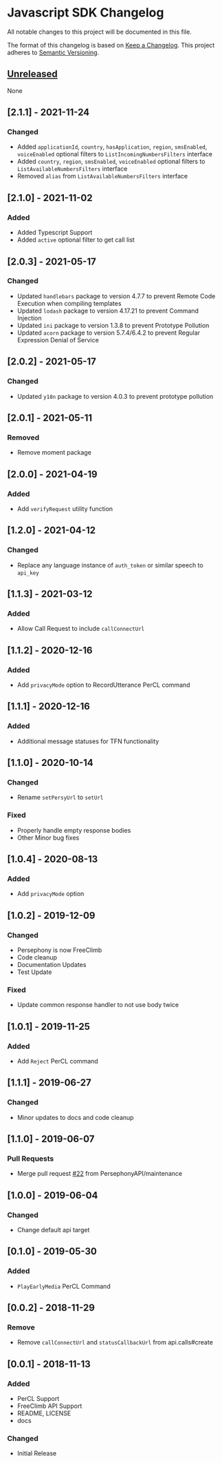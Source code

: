 # Javascript SDK Changelog
All notable changes to this project will be documented in this file.

The format of this changelog is based on [Keep a Changelog](https://keepachangelog.com/en/1.0.0/).
This project adheres to [Semantic Versioning](https://semver.org/spec/v2.0.0.html).

## [Unreleased]
None

<a name="2.1.1"></a>
## [2.1.1] - 2021-11-24

### Changed
- Added `applicationId`, `country`, `hasApplication`, `region`, `smsEnabled`, `voiceEnabled` optional filters to `ListIncomingNumbersFilters` interface
- Added `country`, `region`, `smsEnabled`, `voiceEnabled` optional filters to `ListAvailableNumbersFilters` interface
- Removed `alias` from `ListAvailableNumbersFilters` interface

<a name="2.1.0"></a>
## [2.1.0] - 2021-11-02

### Added
- Added Typescript Support
- Added `active` optional filter to get call list

<a name="2.0.3"></a>
## [2.0.3] - 2021-05-17
### Changed
- Updated `handlebars` package to version 4.7.7 to prevent Remote Code Execution when compiling templates
- Updated `lodash` package to version 4.17.21 to prevent Command Injection
- Updated `ini` package to version 1.3.8 to prevent Prototype Pollution
- Updated `acorn` package to version 5.7.4/6.4.2 to prevent Regular Expression Denial of Service

<a name="2.0.2"></a>
## [2.0.2] - 2021-05-17
### Changed
- Updated `y18n` package to version 4.0.3 to prevent prototype pollution

<a name="2.0.1"></a>
## [2.0.1] - 2021-05-11
### Removed
- Remove moment package

<a name="2.0.0"></a>
## [2.0.0] - 2021-04-19
### Added
- Add `verifyRequest` utility function

<a name="1.2.0"></a>
## [1.2.0] - 2021-04-12
### Changed
- Replace any language instance of `auth_token` or similar speech to `api_key`

<a name="1.1.3"></a>
## [1.1.3] - 2021-03-12
### Added
- Allow Call Request to include `callConnectUrl`

<a name="1.1.2"></a>
## [1.1.2] - 2020-12-16
### Added
- Add `privacyMode` option to RecordUtterance PerCL command

<a name="1.1.1"></a>
## [1.1.1] - 2020-12-16
### Added
- Additional message statuses for TFN functionality

<a name="1.1.0"></a>
## [1.1.0] - 2020-10-14
### Changed
- Rename `setPersyUrl` to `setUrl`

### Fixed
- Properly handle empty response bodies
- Other Minor bug fixes

<a name="1.0.4"></a>
## [1.0.4] - 2020-08-13
### Added
- Add `privacyMode` option

<a name="1.0.2"></a>
## [1.0.2] - 2019-12-09
### Changed
- Persephony is now FreeClimb
- Code cleanup
- Documentation Updates
- Test Update

### Fixed
- Update common response handler to not use body twice

<a name="1.0.1"></a>
## [1.0.1] - 2019-11-25
### Added
- Add `Reject` PerCL command

<a name="1.1.1"></a>
## [1.1.1] - 2019-06-27
### Changed
- Minor updates to docs and code cleanup


<a name="1.1.0"></a>
## [1.1.0] - 2019-06-07
### Pull Requests
- Merge pull request [#22](https://gitlab.vailsys.com/vail-cloud-services/fc-boilerplates/javascript-sdk/issues/22) from PersephonyAPI/maintenance


<a name="1.0.0"></a>
## [1.0.0] - 2019-06-04
### Changed
- Change default api target


<a name="0.1.0"></a>
## [0.1.0] - 2019-05-30
### Added
- `PlayEarlyMedia` PerCL Command

<a name="0.0.2"></a>
## [0.0.2] - 2018-11-29
### Remove
- Remove `callConnectUrl` and `statusCallbackUrl` from api.calls#create

<a name="0.0.1"></a>
## [0.0.1] - 2018-11-13
### Added
- PerCL Support
- FreeClimb API Support
- README, LICENSE
- docs

### Changed
- Initial Release


[Unreleased]: https://github.com/FreeClimbAPI/nodejs-sdk/compare/v1.0.1...HEAD